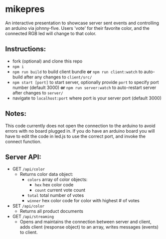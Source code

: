 # mikepres
An interactive presentation to showcase server sent events and controlling an arduino via johnny-five. Users 'vote' for their favorite color, and the connected RGB led will change to that color.

## Instructions:
- fork (optional) and clone this repo
- `npm i`
- `npm run build` to build client bundle **or** `npm run client:watch` to auto-build after any changes to `client/src/`
- `npm start [port]` to start server, optionally provide `port` to specify port number (default 3000) **or** `npm run server:watch` to auto-restart server after changes to `server/`
- navigate to `localhost:port` where port is your server port (default 3000)

## Notes:
This code currently does not open the connection to the arduino to avoid errors with no board plugged in. If you do have an arduino board you will have to edit the code in led.js to use the correct port, and invoke the connect function. 

## Server API:
- GET `/api/color`
  - Returns color data object:
    - `colors` array of color objects:
      - `hex` hex color code
      - `count` current vote count
    - `total` total number of votes
    - `winner` hex color code for color with highest # of votes
- SET `/api/color`
  - Returns all product documents
- GET `/api/streaming`
  - Opens and maintains the connection between server and client, adds client (response object) to an array, writes messages (events) to client.
